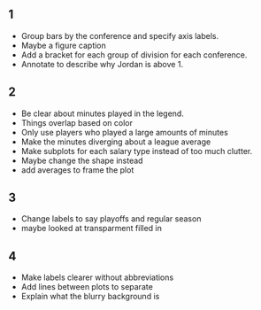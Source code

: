 ## 1
* Group bars by the conference and specify axis labels.
* Maybe a figure caption
* Add a bracket for each group of division for each conference.
* Annotate to describe why Jordan is above 1.



## 2
* Be clear about minutes played in the legend.
* Things overlap based on color
* Only use players who played a large amounts of minutes
* Make the minutes diverging about a league average
* Make subplots for each salary type instead of too much clutter.
* Maybe change the shape instead
* add averages to frame the plot


## 3
* Change labels to say playoffs and regular season
* maybe looked at transparment filled in


## 4
* Make labels clearer without abbreviations
* Add lines between plots to separate
* Explain what the blurry background is

